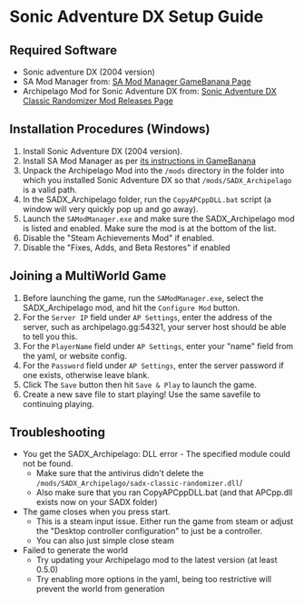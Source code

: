 # Sonic Adventure DX Setup Guide

## Required Software

- Sonic adventure DX (2004 version)
- SA Mod Manager from: [SA Mod Manager GameBanana Page](https://gamebanana.com/tools/15436)
- Archipelago Mod for Sonic Adventure DX
  from: [Sonic Adventure DX Classic Randomizer Mod Releases Page](https://github.com/ClassicSpeed/sadx-classic-randomizer/releases)

## Installation Procedures (Windows)

1. Install Sonic Adventure DX (2004 version).
2. Install SA Mod Manager as per [its instructions in GameBanana](https://gamebanana.com/tools/15436)
3. Unpack the Archipelago Mod into the `/mods` directory in the folder into which you installed Sonic Adventure DX so
   that `/mods/SADX_Archipelago` is a valid path.
4. In the SADX_Archipelago folder, run the `CopyAPCppDLL.bat` script (a window will very quickly pop up and go away).
5. Launch the `SAModManager.exe` and make sure the SADX_Archipelago mod is listed and enabled. Make sure the mod is at the bottom of the list.
6. Disable the "Steam Achievements Mod" if enabled.
7. Disable the "Fixes, Adds, and Beta Restores" if enabled

## Joining a MultiWorld Game

1. Before launching the game, run the `SAModManager.exe`, select the SADX_Archipelago mod, and hit the `Configure Mod`
   button.
2. For the `Server IP` field under `AP Settings`, enter the address of the server, such as archipelago.gg:54321, your
   server host should be able to tell you this.
3. For the `PlayerName` field under `AP Settings`, enter your "name" field from the yaml, or website config.
4. For the `Password` field under `AP Settings`, enter the server password if one exists, otherwise leave blank.
5. Click The `Save` button then hit `Save & Play` to launch the game.
6. Create a new save file to start playing! Use the same savefile to continuing playing.

## Troubleshooting 
- You get the SADX_Archipelago: DLL error - The specified module could not be found.
  - Make sure that the antivirus didn't delete the `/mods/SADX_Archipelago/sadx-classic-randomizer.dll`/
  - Also make sure that you ran CopyAPCppDLL.bat (and that APCpp.dll exists now on your SADX folder)
- The game closes when you press start.
  - This is a steam input issue. Either run the game from steam or adjust the "Desktop controller configuration" to just be a controller. 
  - You can also just simple close steam
- Failed to generate the world
  - Try updating your Archipelago mod to the latest version (at least 0.5.0)
  - Try enabling more options in the yaml, being too restrictive will prevent the world from generation
